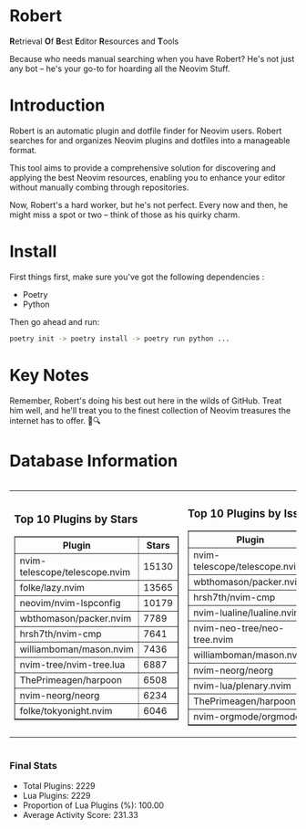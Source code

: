 # Robert

**R**etrieval
**O**f
**B**est
**E**ditor
**R**esources and
**T**ools

Because who needs manual searching when you have Robert?
He's not just any bot – he's your go-to for hoarding all the Neovim Stuff.

# Introduction
Robert is an automatic plugin and dotfile finder for Neovim users. Robert searches for and organizes Neovim plugins and dotfiles into a manageable format.

This tool aims to provide a comprehensive solution for discovering and applying the best Neovim resources, enabling you to enhance your editor without manually combing through repositories.

Now, Robert's a hard worker, but he's not perfect. Every now and then, he might miss a spot or two – think of those as his quirky charm. 

# Install
 First things first, make sure you've got the following dependencies :
  - Poetry 
  - Python 

Then go ahead and run:

```bash
poetry init -> poetry install -> poetry run python ...
```
# Key Notes

Remember, Robert's doing his best out here in the wilds of GitHub. Treat him well, and he'll treat you to the finest collection of Neovim treasures the internet has to offer. 🎩🔍


# Database Information

<div style='display:flex;flex-direction:row;justify-content:space-between;'><table><tr><td><h3>Top 10 Plugins by Stars</h3><table border="1"><tr><th>Plugin</th><th>Stars</th></tr><tr><td>nvim-telescope/telescope.nvim</td><td>15130</td></tr><tr><td>folke/lazy.nvim</td><td>13565</td></tr><tr><td>neovim/nvim-lspconfig</td><td>10179</td></tr><tr><td>wbthomason/packer.nvim</td><td>7789</td></tr><tr><td>hrsh7th/nvim-cmp</td><td>7641</td></tr><tr><td>williamboman/mason.nvim</td><td>7436</td></tr><tr><td>nvim-tree/nvim-tree.lua</td><td>6887</td></tr><tr><td>ThePrimeagen/harpoon</td><td>6508</td></tr><tr><td>nvim-neorg/neorg</td><td>6234</td></tr><tr><td>folke/tokyonight.nvim</td><td>6046</td></tr></table></td><td><h3>Top 10 Plugins by Issues</h3><table border="1"><tr><th>Plugin</th><th>Issues</th></tr><tr><td>nvim-telescope/telescope.nvim</td><td>344</td></tr><tr><td>wbthomason/packer.nvim</td><td>305</td></tr><tr><td>hrsh7th/nvim-cmp</td><td>264</td></tr><tr><td>nvim-lualine/lualine.nvim</td><td>217</td></tr><tr><td>nvim-neo-tree/neo-tree.nvim</td><td>210</td></tr><tr><td>williamboman/mason.nvim</td><td>178</td></tr><tr><td>nvim-neorg/neorg</td><td>163</td></tr><tr><td>nvim-lua/plenary.nvim</td><td>140</td></tr><tr><td>ThePrimeagen/harpoon</td><td>114</td></tr><tr><td>nvim-orgmode/orgmode</td><td>108</td></tr></table></td><td><h3>Top 10 Plugins by Forks</h3><table border="1"><tr><th>Plugin</th><th>Forks</th></tr><tr><td>neovim/nvim-lspconfig</td><td>2041</td></tr><tr><td>nvim-telescope/telescope.nvim</td><td>813</td></tr><tr><td>nvim-tree/nvim-tree.lua</td><td>602</td></tr><tr><td>nvim-lualine/lualine.nvim</td><td>462</td></tr><tr><td>folke/tokyonight.nvim</td><td>399</td></tr><tr><td>hrsh7th/nvim-cmp</td><td>379</td></tr><tr><td>ThePrimeagen/harpoon</td><td>358</td></tr><tr><td>folke/lazy.nvim</td><td>325</td></tr><tr><td>jackMort/ChatGPT.nvim</td><td>308</td></tr><tr><td>nvimdev/lspsaga.nvim</td><td>286</td></tr></table></td></tr></table></div>

### Final Stats
- Total Plugins: 2229
- Lua Plugins: 2229
- Proportion of Lua Plugins (%): 100.00
- Average Activity Score: 231.33
